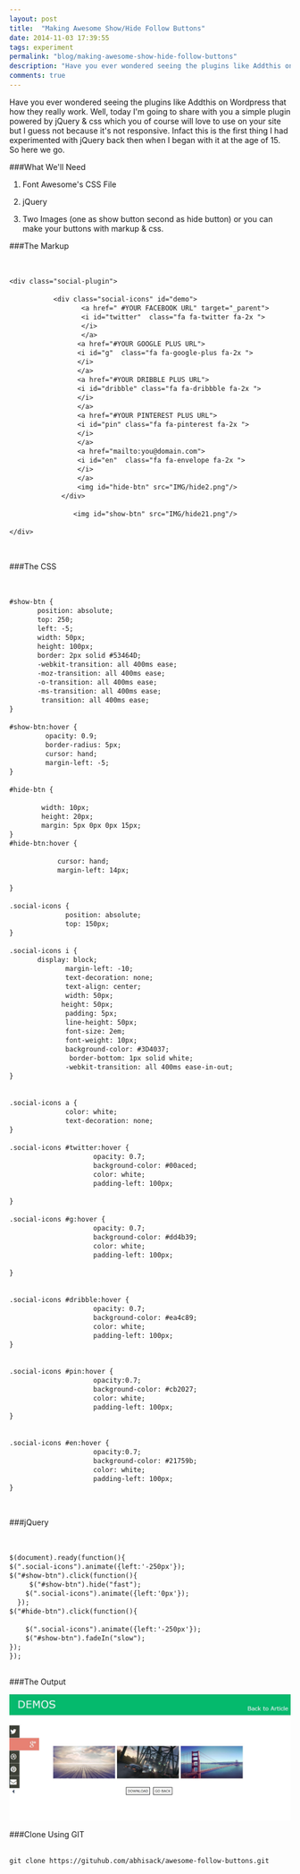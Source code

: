 ```yaml
---
layout: post
title:  "Making Awesome Show/Hide Follow Buttons"
date: 2014-11-03 17:39:55
tags: experiment
permalink: "blog/making-awesome-show-hide-follow-buttons"
description: "Have you ever wondered seeing the plugins like Addthis on Wordpress that how they really work. Well, today I'm going to share with you a simple plugin powered by jQuery & css which you of course will love to use on your site"
comments: true
---
```


Have you ever wondered seeing the plugins like Addthis on Wordpress that how they really work. Well, today I'm going to share with you a simple plugin powered by jQuery & css which you of course will love to use on your site but I guess not because it's not responsive. Infact this is the first thing I had experimented with jQuery back then when I began with it at the age of 15. So here we go.

###What We'll Need 

1. Font Awesome's CSS File

2. jQuery

3. Two Images (one as show button second as hide button) or you can make your buttons with markup & css.

###The Markup


<pre>
<code class="language-markup">

&lt;div class="social-plugin">

           &lt;div class="social-icons" id="demo">
                  &lt;a href=" #YOUR FACEBOOK URL" target="_parent">
                  &lt;i id="twitter"  class="fa fa-twitter fa-2x ">
                  &lt;/i>
                  &lt;/a>
                 &lt;a href="#YOUR GOOGLE PLUS URL">
                 &lt;i id="g"  class="fa fa-google-plus fa-2x ">
                 &lt;/i>
                 &lt;/a>
                 &lt;a href="#YOUR DRIBBLE PLUS URL">
                 &lt;i id="dribble" class="fa fa-dribbble fa-2x ">
                 &lt;/i>
                 &lt;/a>
                 &lt;a href="#YOUR PINTEREST PLUS URL">
                 &lt;i id="pin" class="fa fa-pinterest fa-2x ">
                 &lt;/i>
                 &lt;/a>
                 &lt;a href="mailto:you@domain.com">
                 &lt;i id="en"  class="fa fa-envelope fa-2x ">
                 &lt;/i>
                 &lt;/a>
                 &lt;img id="hide-btn" src="IMG/hide2.png"/>
             &lt;/div>

                &lt;img id="show-btn" src="IMG/hide21.png"/>

&lt;/div>

</code>
</pre>




###The CSS 

<pre class="line-numbers">
<code class="language-css">

#show-btn {
       position: absolute;
       top: 250;
       left: -5;
       width: 50px;
       height: 100px;
       border: 2px solid #53464D;
       -webkit-transition: all 400ms ease;
       -moz-transition: all 400ms ease;
       -o-transition: all 400ms ease;
       -ms-transition: all 400ms ease;
        transition: all 400ms ease;
}

#show-btn:hover {
         opacity: 0.9;
         border-radius: 5px;
         cursor: hand;
         margin-left: -5;
}

#hide-btn {

        width: 10px;
        height: 20px;
        margin: 5px 0px 0px 15px;
}
#hide-btn:hover {

            cursor: hand;
            margin-left: 14px;

}

.social-icons {
              position: absolute;
              top: 150px;
}

.social-icons i {
       display: block;
              margin-left: -10;
              text-decoration: none;
              text-align: center;
              width: 50px;
             height: 50px;
              padding: 5px;
              line-height: 50px;
              font-size: 2em;
              font-weight: 10px;
              background-color: #3D4037;
               border-bottom: 1px solid white;
              -webkit-transition: all 400ms ease-in-out;         
}
        

.social-icons a {
              color: white;
              text-decoration: none;
}

.social-icons #twitter:hover {
                     opacity: 0.7;
                     background-color: #00aced;
                     color: white;
                     padding-left: 100px;
               
}

.social-icons #g:hover {
                     opacity: 0.7;
                     background-color: #dd4b39;
                     color: white;
                     padding-left: 100px;

}


.social-icons #dribble:hover {
                     opacity: 0.7;
                     background-color: #ea4c89;
                     color: white;
                     padding-left: 100px;
}


.social-icons #pin:hover {
                     opacity:0.7;
                     background-color: #cb2027;
                     color: white;
                     padding-left: 100px;
}


.social-icons #en:hover {
                     opacity:0.7;
                     background-color: #21759b;
                     color: white;
                     padding-left: 100px;
}

</code>
</pre>

###jQuery

<pre>
<code class="language-javascript">

$(document).ready(function(){
$(".social-icons").animate({left:'-250px'});
$("#show-btn").click(function(){
     $("#show-btn").hide("fast");
    $(".social-icons").animate({left:'0px'});
  });
$("#hide-btn").click(function(){
  
    $(".social-icons").animate({left:'-250px'});
    $("#show-btn").fadeIn("slow");
});
});
</code>
</pre>

###The Output

<img src="/img/port/follow.jpg">

###Clone Using GIT

<pre>
<code class="language-git">
git clone https://gituhub.com/abhisack/awesome-follow-buttons.git
</code>
</pre>



